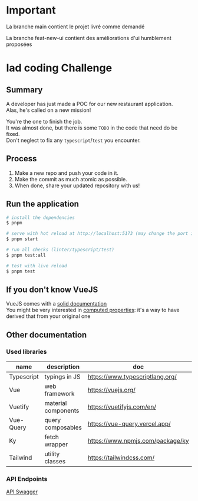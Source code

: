 # Important
La branche main contient le projet livré comme demandé


La branche feat-new-ui contient des améliorations d'ui humblement proposées

# Iad coding Challenge

## Summary

A developer has just made a POC for our new restaurant application.  
Alas, he's called on a new mission!

You're the one to finish the job.  
It was almost done, but there is some `TODO` in the code that need do be fixed.  
Don't neglect to fix any `typescript`/`test` you encounter. 

## Process

1. Make a new repo and push your code in it.
2. Make the commit as much atomic as possible.
3. When done, share your updated repository with us!

## Run the application

```bash
# install the dependencies
$ pnpm

# serve with hot reload at http://localhost:5173 (may change the port if already in use)
$ pnpm start

# run all checks (linter/typescript/test)
$ pnpm test:all

# test with live reload
$ pnpm test
```

## If you don't know VueJS

VueJS comes with a [solid documentation](https://vuejs.org/)  
You might be very interested in [computed properties](https://vuejs.org/guide/essentials/computed.html): it's a way to have derived that from your original one

## Other documentation

### Used libraries

| name               | description          | doc                               |
| ------------------ | -------------------- | --------------------------------- |
| Typescript         | typings in JS        | https://www.typescriptlang.org/   |
| Vue                | web framework        | https://vuejs.org/                |
| Vuetify            | material components  | https://vuetifyjs.com/en/         |
| Vue-Query          | query composables    | https://vue-query.vercel.app/     |
| Ky                 | fetch wrapper        | https://www.npmjs.com/package/ky  |
| Tailwind           | utility classes      | https://tailwindcss.com/          |

### API Endpoints

[API Swagger](http://localhost:5173/api/v3/openapi)
